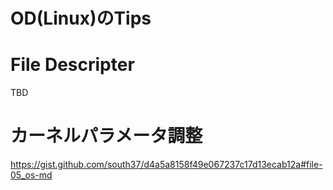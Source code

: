 # OD(Linux)のTips

# File Descripter
TBD

# カーネルパラメータ調整

https://gist.github.com/south37/d4a5a8158f49e067237c17d13ecab12a#file-05_os-md
